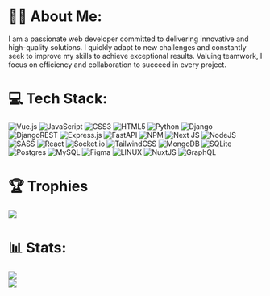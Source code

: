 # 👨‍💻 About Me:
I am a passionate web developer committed to delivering innovative and high-quality solutions. I quickly adapt to new challenges and constantly seek to improve my skills to achieve exceptional results. Valuing teamwork, I focus on efficiency and collaboration to succeed in every project.

# 💻 Tech Stack:
![Vue.js](https://img.shields.io/badge/vuejs-%2335495e.svg?style=for-the-badge&logo=vuedotjs&logoColor=%234FC08D) ![JavaScript](https://img.shields.io/badge/javascript-%23323330.svg?style=for-the-badge&logo=javascript&logoColor=%23F7DF1E) ![CSS3](https://img.shields.io/badge/css3-%231572B6.svg?style=for-the-badge&logo=css3&logoColor=white) ![HTML5](https://img.shields.io/badge/html5-%23E34F26.svg?style=for-the-badge&logo=html5&logoColor=white) ![Python](https://img.shields.io/badge/python-3670A0?style=for-the-badge&logo=python&logoColor=ffdd54) ![Django](https://img.shields.io/badge/django-%23092E20.svg?style=for-the-badge&logo=django&logoColor=white) ![DjangoREST](https://img.shields.io/badge/DJANGO-REST-ff1709?style=for-the-badge&logo=django&logoColor=white&color=ff1709&labelColor=gray) ![Express.js](https://img.shields.io/badge/express.js-%23404d59.svg?style=for-the-badge&logo=express&logoColor=%2361DAFB) ![FastAPI](https://img.shields.io/badge/FastAPI-005571?style=for-the-badge&logo=fastapi) ![NPM](https://img.shields.io/badge/NPM-%23000000.svg?style=for-the-badge&logo=npm&logoColor=white) ![Next JS](https://img.shields.io/badge/Next-black?style=for-the-badge&logo=next.js&logoColor=white) ![NodeJS](https://img.shields.io/badge/node.js-6DA55F?style=for-the-badge&logo=node.js&logoColor=white) ![SASS](https://img.shields.io/badge/SASS-hotpink.svg?style=for-the-badge&logo=SASS&logoColor=white) ![React](https://img.shields.io/badge/react-%2320232a.svg?style=for-the-badge&logo=react&logoColor=%2361DAFB) ![Socket.io](https://img.shields.io/badge/Socket.io-black?style=for-the-badge&logo=socket.io&badgeColor=010101) ![TailwindCSS](https://img.shields.io/badge/tailwindcss-%2338B2AC.svg?style=for-the-badge&logo=tailwind-css&logoColor=white) ![MongoDB](https://img.shields.io/badge/MongoDB-%234ea94b.svg?style=for-the-badge&logo=mongodb&logoColor=white) ![SQLite](https://img.shields.io/badge/sqlite-%2307405e.svg?style=for-the-badge&logo=sqlite&logoColor=white) ![Postgres](https://img.shields.io/badge/postgres-%23316192.svg?style=for-the-badge&logo=postgresql&logoColor=white) ![MySQL](https://img.shields.io/badge/mysql-%2300f.svg?style=for-the-badge&logo=mysql&logoColor=white) 	![Figma](https://img.shields.io/badge/figma-%23F24E1E.svg?style=for-the-badge&logo=figma&logoColor=white) ![LINUX](https://img.shields.io/badge/Linux-FCC624?style=for-the-badge&logo=linux&logoColor=black) ![NuxtJS](https://img.shields.io/badge/Nuxt-black?style=for-the-badge&logo=nuxt.js&logoColor=white) ![GraphQL](https://img.shields.io/badge/-GraphQL-E10098?style=for-the-badge&logo=graphql&logoColor=white)

# 🏆 Trophies
![](https://github-profile-trophy.vercel.app/?username=dyessucr&theme=discord&no-frame=true&no-bg=true&margin-w=4)

# 📊 Stats:
<!-- ![](https://github-readme-stats.vercel.app/api?username=dyessucr&theme=react&hide_border=true&include_all_commits=false&count_private=false)<br/> -->
![](https://github-readme-streak-stats.herokuapp.com/?user=dyessucr&theme=react&hide_border=true)<br/>
![](https://github-readme-stats-sigma-five.vercel.app/api/top-langs/?username=dyessucr&theme=react&hide_border=true&include_all_commits=false&count_private=false&layout=compact)
<!-- ![](https://github-readme-stats.vercel.app/api/top-langs/?username=dyessucr&theme=react&hide_border=true&include_all_commits=false&count_private=false&layout=compact) -->

<!-- Proudly created with GPRM ( https://gprm.itsvg.in ) -->
